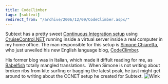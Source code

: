 ```yaml
---
title: CodeClimber
tags: [subtext]
redirect_from: "/archive/2006/12/09/CodeClimber.aspx/"
---
```


Subtext has a
pretty sweet [Continuous Integration
setup](http://haacked.dyndns.org/ccnet/ViewFarmReport.aspx "CCNET Dashboard")
using
[CruiseControl.NET](http://confluence.public.thoughtworks.org/display/CCNET/Welcome+to+CruiseControl.NET "CCNET Site") running
inside a virtual server inside a real computer in my home office. The
man responsible for this setup is [Simone
Chiaretta](http://codeclimber.net.nz/ "Simone Chiarreta's Blog"), who
just unveiled his new English language blog,
[CodeClimber](http://www.codeclimber.net.nz/archive/2006/12/11/Here-I-am.-writing-in-English.aspx "CodeClimber Blog").

His former blog was in Italian, which made it diffult reading for me, as
[Babelfish](http://babelfish.altavista.com/ "Babelfish Translator")
totally mangled translations.  When Simone is not writing about broken
ribs from kite surfing or bagging the latest peak, he just might get
around to writing about the CCNET setup he created for Subtext.
![Wink](https://haacked.com/Images/emotions/smiley-wink.gif)

